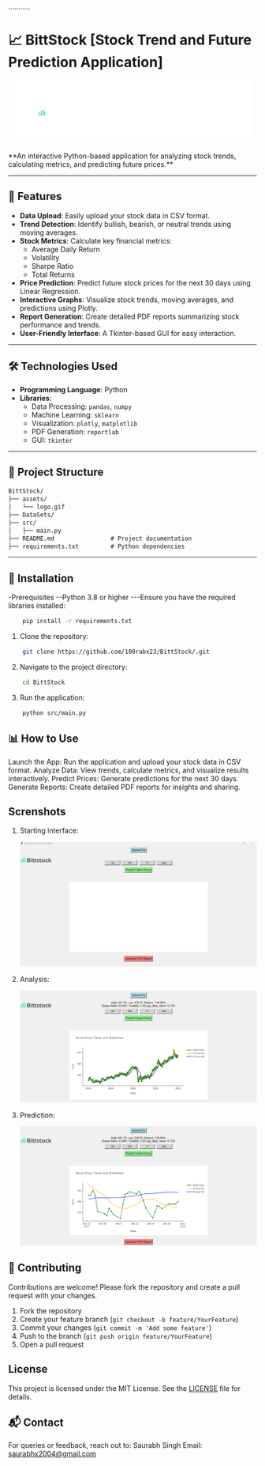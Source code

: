 ...........
# 📈 BittStock  [Stock Trend and Future Prediction Application] 
<center>

![Logo](./BittStock/assets/logoam.gif)  
</center>
**An interactive Python-based application for analyzing stock trends, calculating metrics, and predicting future prices.**  

---

## 🚀 Features  
- **Data Upload**: Easily upload your stock data in CSV format.  
- **Trend Detection**: Identify bullish, bearish, or neutral trends using moving averages.  
- **Stock Metrics**: Calculate key financial metrics:
  - Average Daily Return  
  - Volatility  
  - Sharpe Ratio  
  - Total Returns  
- **Price Prediction**: Predict future stock prices for the next 30 days using Linear Regression.  
- **Interactive Graphs**: Visualize stock trends, moving averages, and predictions using Plotly.  
- **Report Generation**: Create detailed PDF reports summarizing stock performance and trends.  
- **User-Friendly Interface**: A Tkinter-based GUI for easy interaction.  

---

## 🛠️ Technologies Used  

- **Programming Language**: Python  
- **Libraries**:  
  - Data Processing: `pandas`, `numpy`  
  - Machine Learning: `sklearn`  
  - Visualization: `plotly`, `matplotlib`  
  - PDF Generation: `reportlab`  
  - GUI: `tkinter`  

---

## 📂 Project Structure  

```plaintext
BittStock/  
├── assets/                    
│   └── logo.gif             
├── DataSets/                   
├── src/                       
│   ├── main.py                           
├── README.md                # Project documentation  
├── requirements.txt         # Python dependencies

```
---

## 🔧 Installation
-Prerequisites
--Python 3.8 or higher
---Ensure you have the required libraries installed:
```sh
    pip install -r requirements.txt
```
1. Clone the repository:
```sh
    git clone https://github.com/100rabx23/BittStock/.git
```
2. Navigate to the project directory:
```sh
    cd BittStock
```
3. Run the application:
```sh
    python src/main.py
```
## 📊 How to Use
Launch the App: Run the application and upload your stock data in CSV format.
Analyze Data: View trends, calculate metrics, and visualize results interactively.
Predict Prices: Generate predictions for the next 30 days.
Generate Reports: Create detailed PDF reports for insights and sharing.


## Screnshots 

1. Starting interface:

   ![sxr1](https://github.com/100rabx23/BittStock/blob/main/BittStock/assets/scr1.png)

2. Analysis:

     ![sxr1](https://github.com/100rabx23/BittStock/blob/main/BittStock/assets/scr2.png)

3. Prediction:

   ![sxr1](https://github.com/100rabx23/BittStock/blob/main/BittStock/assets/scr3.png)

   
## 🤝 Contributing

Contributions are welcome! Please fork the repository and create a pull request with your changes.

1. Fork the repository
2. Create your feature branch (`git checkout -b feature/YourFeature`)
3. Commit your changes (`git commit -m 'Add some feature'`)
4. Push to the branch (`git push origin feature/YourFeature`)
5. Open a pull request

## License

This project is licensed under the MIT License. See the [LICENSE](LICENSE) file for details.

## 📬 Contact
For queries or feedback, reach out to:
Saurabh Singh
Email: saurabhx2004@gmail.com
